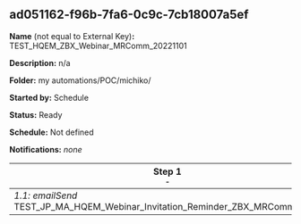 ## ad051162-f96b-7fa6-0c9c-7cb18007a5ef

**Name** (not equal to External Key)**:** TEST_HQEM_ZBX_Webinar_MRComm_20221101

**Description:** n/a

**Folder:** my automations/POC/michiko/

**Started by:** Schedule

**Status:** Ready

**Schedule:** Not defined

**Notifications:** _none_


| Step 1<br>_<small>-</small>_ |
| --- |
| _1.1: emailSend_<br>TEST_JP_MA_HQEM_Webinar_Invitation_Reminder_ZBX_MRComm_Send |
